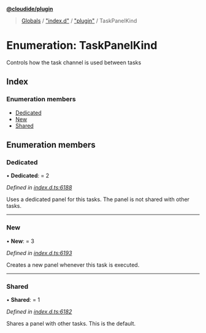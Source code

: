 **[@cloudide/plugin](../README.md)**

> [Globals](../README.md) / ["index.d"](../modules/_index_d_.md) / ["plugin"](../modules/_index_d_._plugin_.md) / TaskPanelKind

# Enumeration: TaskPanelKind

Controls how the task channel is used between tasks

## Index

### Enumeration members

* [Dedicated](_index_d_._plugin_.taskpanelkind.md#dedicated)
* [New](_index_d_._plugin_.taskpanelkind.md#new)
* [Shared](_index_d_._plugin_.taskpanelkind.md#shared)

## Enumeration members

### Dedicated

•  **Dedicated**:  = 2

*Defined in [index.d.ts:6188](https://github.com/shuyaqian/cloudide-plugin-api/blob/9d985be/index.d.ts#L6188)*

Uses a dedicated panel for this tasks. The panel is not
shared with other tasks.

___

### New

•  **New**:  = 3

*Defined in [index.d.ts:6193](https://github.com/shuyaqian/cloudide-plugin-api/blob/9d985be/index.d.ts#L6193)*

Creates a new panel whenever this task is executed.

___

### Shared

•  **Shared**:  = 1

*Defined in [index.d.ts:6182](https://github.com/shuyaqian/cloudide-plugin-api/blob/9d985be/index.d.ts#L6182)*

Shares a panel with other tasks. This is the default.
